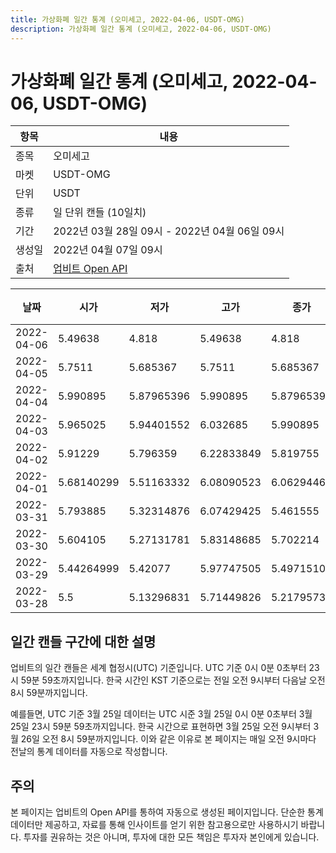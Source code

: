 ```yaml
---
title: 가상화폐 일간 통계 (오미세고, 2022-04-06, USDT-OMG)
description: 가상화폐 일간 통계 (오미세고, 2022-04-06, USDT-OMG)
---
```



가상화폐 일간 통계 (오미세고, 2022-04-06, USDT-OMG)
===

|항목|내용|
|--|--|
|종목|오미세고|
|마켓|USDT-OMG|
|단위|USDT|
|종류|일 단위 캔들 (10일치)|
|기간|2022년 03월 28일 09시 - 2022년 04월 06일 09시|
|생성일|2022년 04월 07일 09시|
|출처|[업비트 Open API](https://docs.upbit.com)|


|날짜|시가|저가|고가|종가|비고|
|--|--|--|--|--|--|
|2022-04-06|5.49638|4.818|5.49638|4.818|    |
|2022-04-05|5.7511|5.685367|5.7511|5.685367|    |
|2022-04-04|5.990895|5.87965396|5.990895|5.87965396|    |
|2022-04-03|5.965025|5.94401552|6.032685|5.990895|    |
|2022-04-02|5.91229|5.796359|6.22833849|5.819755|    |
|2022-04-01|5.68140299|5.51163332|6.08090523|6.06294469|    |
|2022-03-31|5.793885|5.32314876|6.07429425|5.461555|    |
|2022-03-30|5.604105|5.27131781|5.83148685|5.702214|    |
|2022-03-29|5.44264999|5.42077|5.97747505|5.49715109|    |
|2022-03-28|5.5|5.13296831|5.71449826|5.21795738|    |


일간 캔들 구간에 대한 설명
---


업비트의 일간 캔들은 세계 협정시(UTC) 기준입니다. 
UTC 기준 0시 0분 0초부터 23시 59분 59초까지입니다. 
한국 시간인 KST 기준으로는 전일 오전 9시부터 다음날 오전 8시 59분까지입니다. 


예를들면, UTC 기준 3월 25일 데이터는 UTC 시준 3월 25일 0시 0분 0초부터 3월 25일 23시 59분 59초까지입니다. 
한국 시간으로 표현하면 3월 25일 오전 9시부터 3월 26일 오전 8시 59분까지입니다. 
이와 같은 이유로 본 페이지는 매일 오전 9시마다 전날의 통계 데이터를 자동으로 작성합니다. 


주의
---


본 페이지는 업비트의 Open API를 통하여 자동으로 생성된 페이지입니다. 
단순한 통계 데이터만 제공하고, 자료를 통해 인사이트를 얻기 위한 참고용으로만 사용하시기 바랍니다. 
투자를 권유하는 것은 아니며, 투자에 대한 모든 책임은 투자자 본인에게 있습니다. 
